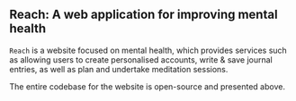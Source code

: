 ## Reach: A web application for improving mental health

`Reach` is a website focused on mental health, which provides services such as allowing users to create personalised accounts, write & save journal entries, as well as plan and undertake meditation sessions.

The entire codebase for the website is open-source and presented above.
